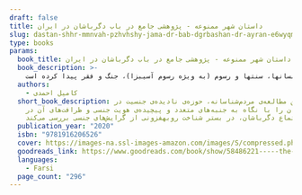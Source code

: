 ```yaml
---
draft: false
title: داستان شهر ممنوعه - پژوهشی جامع در باب دگرباشان در ایران
slug: dastan-shhr-mmnvah-pzhvhshy-jama-dr-bab-dgrbashan-dr-ayran-e6wyqm
type: books
params:
  book_title: داستان شهر ممنوعه - پژوهشی جامع در باب دگرباشان در ایران
  book_description: >-
    این مطالعه‌ی مردم‌شناسانه، حوزه‌ی نادیده‌ی جنسیت در ایران را با نگاه به جنبه‌های متعدد و پیچیده‌ی هویت جنسی و ظرافت‌های آن در اجتماع دگرباشان، در بستر شناخت روبه­فزونی از گرایش‌های جنسی بررسی می‌کند. در عین حال، این مطالعه کج‌فهمی‌های رایج درباره‌ی دگرباشان و جنسیت در ایران را به چالش می‌کشد و افسانه‌ها و روایت‌هایی را که اغلب سبب شناخت نادرست از جنسیت و تدوین سیاست‌ها و رویه‌های اشتباه شده‌اند، نقد می‌کند تا زمینه‌ساز رویکردی جامع‌تر شود. این مطالعه به شدت پیچیده است؛ چراکه فراتر از یک نگاه کلی ساده به گرایش جنسی و افکار مربوط به جنسیت در حوزه‌ی زندگی خصوصی و عمومی فرد است. برای اولین بار، این پژوهش بر مصاحبه‌های عمیق با بیش از 300 نفر (60% مرد و 40% زن) در سه کلانشهر بزرگ ایران (تهران، مشهد و اصفهان) متمرکز شد. در این کار، چالش‌های برخاسته از تغییرات عصر حاضر در روابط جنسیتی و چگونگی این تعاملات در ایران بررسی شد. اهداف اصلی این پژوهش درک احساسات و باورها حول دگرباشان در ایران از طریق تحلیل انتقادی از نگاه خود این افراد و بررسی چالش‌هایی است که آنها بر اثر زندگی در جامعه‌ای مذهبی، طبقه‌محور، سنتی و پدرسالار، که دگرباشی را به­مثابه یک هویت رد می‌کند، تجربه می‌کنند. پرسش این مطالعه از همین­جا شروع می‌شود. ضرورت تمرکز بر اجتماع دگرباشان و آسیب‌پذیری این افراد سرکوب‌شده و به سکوت واداشته­شده انگیزه‌ای شد برای روشنگری دربارۀ وضعیت این افراد که عمداً نادیده گرفته شده­اند و از منظر اجتماعی به حاشیه رانده شده‌اند. این مطالعه از تلفیقی از رویکردهای پدیدارشناسانه، هرمنوتیکی، پسامدرن و روان‌شناختی بهره می‌برد تا روشی نظری را به وجود آورد که برای پژوهش درباره‌ی تجربهی دگرباشی مناسب باشد و در عین حال شهود و احساسات خود پژوهشگر را در معیار تأیید مطالعه برای حفظ «عینیت» دربرگیرد. ___ کامیل احمدی ، مردم ‌شناس و پژوهشگر در دربارۀ موضوعات فرهنگ محلی،کودکان و زنان، و حقوق اقلیت‌ ها در حال مطالعه و تحقیق می باشد. و سابقۀ اجرایى نیز در این حوزه‌ها دارد. در سفرهای کاری و تجربیات زیسته اش به آفریقا، آسیای دور، اروپای شرقی و غربی، بوسنی، ترکیه، افغانستان و عراق، علاقه خاصی به تجربیات روزمره زندگی انسان­ها، سنت­ها و رسوم (به ­ویژه رسوم آسیب­زا)، جنگ و فقر پیدا کرده است
  authors:
    - کامیل احمدی
  short_book_description: این مطالعه‌ی مردم‌شناسانه، حوزه‌ی نادیده‌ی جنسیت در
    ایران را با نگاه به جنبه‌های متعدد و پیچیده‌ی هویت جنسی و ظرافت‌های آن در
    اجتماع دگرباشان، در بستر شناخت روبه­فزونی از گرایش‌های جنسی بررسی می‌کند.
  publication_year: "2020"
  isbn: "9781916206526"
  cover: https://images-na.ssl-images-amazon.com/images/S/compressed.photo.goodreads.com/books/1625421703i/58486221.jpg
  goodreads_link: https://www.goodreads.com/book/show/58486221-----the-forbidden
  languages:
    - Farsi
  page_count: "296"
---
```

